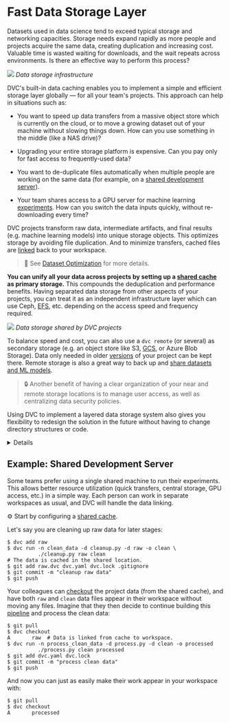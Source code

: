 # Fast Data Storage Layer

Datasets used in data science tend to exceed typical storage and networking
capacities. Storage needs expand rapidly as more people and projects acquire the
same data, creating duplication and increasing cost. Valuable time is wasted
waiting for downloads, and the wait repeats across environments. Is there an
effective way to perform this process?

![](/img/storage-layers.png) _Data storage infrastructure_

DVC's built-in data <abbr>caching</abbr> enables you to implement a simple and
efficient storage layer globally — for all your team's projects. This approach
can help in situations such as:

- You want to speed up data transfers from a massive object store which is
  currently on the cloud, or to move a growing dataset out of your machine
  without slowing things down. How can you use something in the middle (like a
  NAS drive)?

- Upgrading your entire storage platform is expensive. Can you pay only for fast
  access to frequently-used data?

- You want to de-duplicate files automatically when multiple people are working
  on the same data (for example, on a
  [shared development server](#example-shared-development-server)).

- Your team shares access to a GPU server for machine learning
  [experiments](/doc/user-guide/experiment-management). How can you switch the
  data inputs quickly, without re-downloading every time?

<abbr>DVC projects</abbr> transform raw data, intermediate artifacts, and final
results (e.g. machine learning models) into unique storage objects. This
optimizes storage by avoiding file duplication. And to minimize transfers,
<abbr>cached</abbr> files are [linked] back to your <abbr>workspace</abbr>.

> 📖 See [Dataset Optimization](/doc/user-guide/large-dataset-optimization) for
> more details.

[linked]:
  /doc/user-guide/large-dataset-optimization#file-link-types-for-the-dvc-cache

**You can unify all your data across projects by setting up a [shared cache] as
primary storage.** This compounds the deduplication and performance benefits.
Having separated data storage from other aspects of your projects, you can treat
it as an independent infrastructure layer which can use Ceph,
[EFS](https://aws.amazon.com/efs/), etc. depending on the access speed and
frequency required.

![](/img/shared-server.png) _Data storage shared by DVC projects_

<!-- Simplify/ make more general? Not local, symlinks only -->

To balance speed and cost, you can also use a `dvc remote` (or several) as
secondary storage (e.g. an object store like S3,
[GCS](https://cloud.google.com/storage/), or Azure Blob Storage). Data only
needed in older [versions](/doc/use-cases/versioning-data-and-model-files) of
your project can be kept there. Remote storage is also a great way to back up
and [share datasets and ML models](/doc/use-cases/sharing-data-and-model-files).

> 🔒 Another benefit of having a clear organization of your near and remote
> storage locations is to manage user access, as well as centralizing data
> security policies.

Using DVC to implement a layered data storage system also gives you flexibility
to redesign the solution in the future without having to change directory
structures or code.

<details>

## Click to explore a range of advanced implementations

- On one extreme, you can [prepare your data requirements] in a lightweight
  system without mass storage (0 layers).
- Connect a primary storage to your local machine or network to transition into
  a typical (1 layer) working DVC environment.
- Add a complex remote layer by connecting to multiple cloud storage services,
  and backup certain data on different ones (2-layer solution). DVC can
  synchronize them with your <abbr>cache</abbr> when needed.
- On the other end, you can have a single-layer, remote-only architecture, e.g.
  for deploying trained ML models to production applications.

[prepare your data requirements]:
  https://dvc.org/doc/command-reference/add#example-transfer-to-remote-storage

</details>

## Example: Shared Development Server

Some teams prefer using a single shared machine to run their experiments. This
allows better resource utilization (quick transfers, central storage, GPU
access, etc.) in a simple way. Each person can work in separate
<abbr>workspaces</abbr> as usual, and DVC will handle the data linking.

⚙️ Start by configuring a [shared cache].

[shared cache]: /doc/user-guide/how-to/share-a-dvc-cache

Let's say you are cleaning up raw data for later stages:

```dvc
$ dvc add raw
$ dvc run -n clean_data -d cleanup.py -d raw -o clean \
          ./cleanup.py raw clean
# The data is cached in the shared location.
$ git add raw.dvc dvc.yaml dvc.lock .gitignore
$ git commit -m "cleanup raw data"
$ git push
```

Your colleagues can [checkout](/doc/command-reference/checkout) the
<abbr>project</abbr> data (from the shared <abbr>cache</abbr>), and have both
`raw` and `clean` data files appear in their workspace without moving any files.
Imagine that they then decide to continue building this
[pipeline](/doc/command-reference/dag) and process the clean data:

```dvc
$ git pull
$ dvc checkout
A       raw  # Data is linked from cache to workspace.
$ dvc run -n process_clean_data -d process.py -d clean -o processed
          ./process.py clean processed
$ git add dvc.yaml dvc.lock
$ git commit -m "process clean data"
$ git push
```

And now you can just as easily make their work appear in your workspace with:

```dvc
$ git pull
$ dvc checkout
A       processed
```
